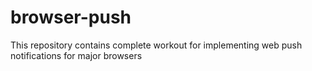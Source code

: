 # browser-push
This repository contains complete workout for implementing web push notifications for major browsers
